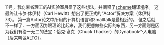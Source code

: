 11月，我向麻省理工的AI实验室展示了这些想法，并阐释了[scheme](http://baike.baidu.com/item/Scheme/8379129)翻译程序。
这最终让卡尔·休伊特（Carl Hewitt）想出了更正式的“Actor”解决方案（休伊特 73）。
第一篇Actor论文中所用的计算机语言和Smalltalk是最相近的。
但之后就不一样了，一方面因为跟理论比起来，我们更想做些实际的东西，另一方面则是因为我们有独一无二的法宝：恰克·塞克（Chuck Thacker）的Dynabook个人电脑（后来叫做[ALTO](http://mt.sohu.com/20160803/n462300251.shtml)）。
